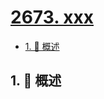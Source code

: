 # [2673. xxx](https://github.com/Tdahuyou/TNotes.leetcode/tree/main/notes/2673.%20xxx)

<!-- region:toc -->

- [1. 📝 概述](#1--概述)

<!-- endregion:toc -->

## 1. 📝 概述
